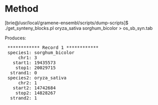# Method

[brie@/usr/local/gramene-ensembl/scripts/dump-scripts]$ ./get_synteny_blocks.pl oryza_sativa sorghum_bicolor > os_sb_syn.tab

Produces:

<pre>
 ************ Record 1 ************
 species1: sorghum_bicolor
     chr1: 3
   start1: 19435573
    stop1: 20029715
  strand1: 0
 species2: oryza_sativa
     chr2: 1
   start2: 14742684
    stop2: 14828267
  strand2: 1
</pre>
